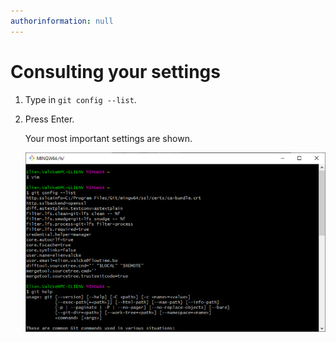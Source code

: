 ```yaml
---
authorinformation: null
---
```


# Consulting your settings

1. Type in `git config --list`.
2. Press Enter.

   Your most important settings are shown.

   ![](../../../../.gitbook/assets/settings_config.png)


